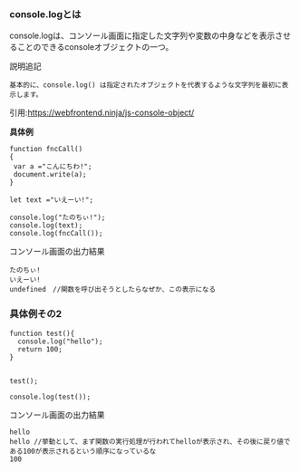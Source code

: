 ### console.logとは
console.logは、コンソール画面に指定した文字列や変数の中身などを表示させることのできるconsoleオブジェクトの一つ。

説明追記
```
基本的に、console.log() は指定されたオブジェクトを代表するような文字列を最初に表示します。
```
引用:https://webfrontend.ninja/js-console-object/

**具体例**

```
function fncCall()
{
 var a ="こんにちわ!";
 document.write(a);
}

let text ="いえーい!";

console.log("たのちぃ!");
console.log(text);
console.log(fncCall());

```

コンソール画面の出力結果
```
たのちぃ! 
いえーい! 
undefined　//関数を呼び出そうとしたらなぜか、この表示になる
```

### 具体例その2

```
function test(){
  console.log("hello");
  return 100;
}


test();

console.log(test());
```

コンソール画面の出力結果
```
hello
hello //挙動として、まず関数の実行処理が行われてhelloが表示され、その後に戻り値である100が表示されるという順序になっているな
100
```
